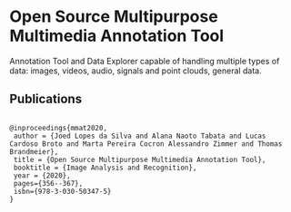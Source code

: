 # Open Source Multipurpose Multimedia Annotation Tool

Annotation Tool and Data Explorer capable of handling multiple types of data: images, videos, audio, signals and point clouds, general data.


## Publications

```

@inproceedings{mmat2020,
 author = {Joed Lopes da Silva and Alana Naoto Tabata and Lucas Cardoso Broto and Marta Pereira Cocron Alessandro Zimmer and Thomas Brandmeier},
 title = {Open Source Multipurpose Multimedia Annotation Tool},
 booktitle = {Image Analysis and Recognition},
 year = {2020},
 pages={356--367},
 isbn={978-3-030-50347-5}
}

```
